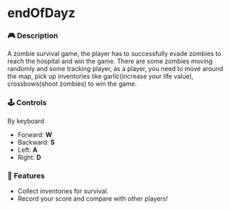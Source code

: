 # endOfDayz

### 🎮 Description

A zombie survival game, the player has to successfully evade zombies to reach the hospital and win the game. There are some zombies moving randomly and some tracking player, as a player, you need to move around the map, pick up inventories like garlic(increase your life value), crossbows(shoot zombies) to win the game.

### 🕹 Controls
By keyboard
- Forward: **W**
- Backward: **S**
- Left: **A**
- Right: **D**

### 🎨 Features
- Collect inventories for survival.
- Record your score and compare with other players!
